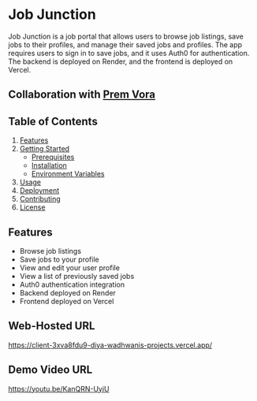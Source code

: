 # Job Junction

Job Junction is a job portal that allows users to browse job listings, save jobs to their profiles, and manage their saved jobs and profiles. The app requires users to sign in to save jobs, and it uses Auth0 for authentication. The backend is deployed on Render, and the frontend is deployed on Vercel.

## Collaboration with [Prem Vora](https://github.com/Prem203)

## Table of Contents
1. [Features](#features)
2. [Getting Started](#getting-started)
   - [Prerequisites](#prerequisites)
   - [Installation](#installation)
   - [Environment Variables](#environment-variables)
3. [Usage](#usage)
4. [Deployment](#deployment)
5. [Contributing](#contributing)
6. [License](#license)

## Features
- Browse job listings
- Save jobs to your profile
- View and edit your user profile
- View a list of previously saved jobs
- Auth0 authentication integration
- Backend deployed on Render
- Frontend deployed on Vercel

## Web-Hosted URL
https://client-3xva8fdu9-diya-wadhwanis-projects.vercel.app/

## Demo Video URL
https://youtu.be/KanQRN-UyiU
